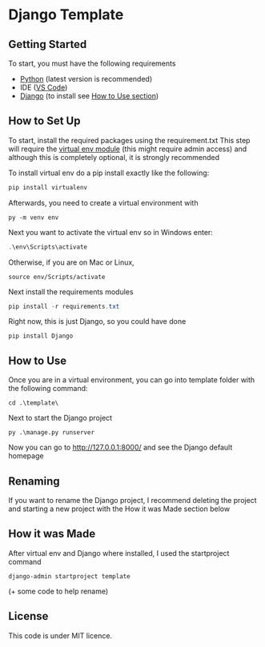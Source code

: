 # Django Template



## Getting Started

To start, you must have the following requirements

* [Python](https://www.python.org/) (latest version is recommended)
* IDE ([VS Code](https://code.visualstudio.com/))
* [Django](https://www.djangoproject.com/) (to install see [How to Use section](#use))



<a name='use'></a>

## How to Set Up

To start, install the required packages using the requirement.txt
This step will require the [virtual env module](https://pypi.org/project/virtualenv/) (this might require admin access) and although this is completely optional, it is strongly recommended

To install virtual env do a pip install exactly like the following:

```python
pip install virtualenv
```

Afterwards, you need to create a virtual environment with

```shell
py -m venv env
```

Next you want to activate the virtual env so in Windows enter:

```powershell
.\env\Scripts\activate
```

Otherwise, if you are on Mac or Linux, 

```shell
source env/Scripts/activate
```



Next install the requirements modules

```powershell
pip install -r requirements.txt
```

 Right now, this is just Django, so you could have done

```shell
pip install Django
```



## How to Use

Once you are in a virtual environment, you can go into template folder with the following command:

```
cd .\template\
```

Next to start the Django project

```shell
py .\manage.py runserver
```

Now you can go to http://127.0.0.1:8000/ and see the Django default homepage



## Renaming

If you want to rename the Django project, I recommend deleting the project and starting a new project with the How it was Made section below



## How it was Made

After virtual env and Django where installed, I used the startproject command

```shell
django-admin startproject template
```

(+ some code to help rename)



## License

This code is under MIT licence.
